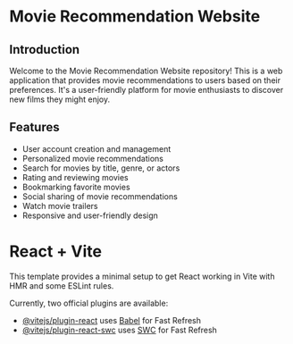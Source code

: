 # Movie Recommendation Website
## Introduction

Welcome to the Movie Recommendation Website repository! This is a web application that provides movie recommendations to users based on their preferences. It's a user-friendly platform for movie enthusiasts to discover new films they might enjoy.

## Features

- User account creation and management
- Personalized movie recommendations
- Search for movies by title, genre, or actors
- Rating and reviewing movies
- Bookmarking favorite movies
- Social sharing of movie recommendations
- Watch movie trailers
- Responsive and user-friendly design



# React + Vite

This template provides a minimal setup to get React working in Vite with HMR and some ESLint rules.

Currently, two official plugins are available:

- [@vitejs/plugin-react](https://github.com/vitejs/vite-plugin-react/blob/main/packages/plugin-react/README.md) uses [Babel](https://babeljs.io/) for Fast Refresh
- [@vitejs/plugin-react-swc](https://github.com/vitejs/vite-plugin-react-swc) uses [SWC](https://swc.rs/) for Fast Refresh
